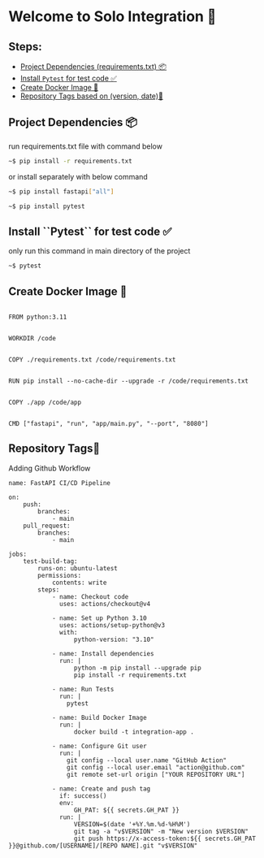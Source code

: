 # Welcome to Solo Integration 🫡

## Steps:

- [Project Dependencies (requirements.txt) 📦](#1-dependencies)
- [Install ``Pytest`` for test code ✅](#2-test)
- [Create Docker Image 🐳](#3-docker)
- [Repository Tags based on (version, date)🍱](#4-repo)



<h2 id="#1-dependencies">Project Dependencies 📦</h2>

run requirements.txt file with command below
```bash
~$ pip install -r requirements.txt
```
or install separately with below command
```bash
~$ pip install fastapi["all"]
```
```bash
~$ pip install pytest
```

<h2 id="#2-test">Install ``Pytest`` for test code ✅</h2>

only run this command in main directory of the project

```bash
~$ pytest
```

<h2 id="#3-docker">Create Docker Image 🐳</h2>

```docker

FROM python:3.11


WORKDIR /code


COPY ./requirements.txt /code/requirements.txt


RUN pip install --no-cache-dir --upgrade -r /code/requirements.txt


COPY ./app /code/app


CMD ["fastapi", "run", "app/main.py", "--port", "8080"]
```

<h2 id="#4-repo">Repository Tags🍱</h2>

Adding Github Workflow

```githubexpressionlanguage
name: FastAPI CI/CD Pipeline

on:
    push:
        branches:
            - main
    pull_request:
        branches:
            - main

jobs:
    test-build-tag:
        runs-on: ubuntu-latest
        permissions:
            contents: write
        steps:
            - name: Checkout code
              uses: actions/checkout@v4

            - name: Set up Python 3.10
              uses: actions/setup-python@v3
              with:
                  python-version: "3.10"

            - name: Install dependencies
              run: |
                  python -m pip install --upgrade pip
                  pip install -r requirements.txt

            - name: Run Tests
              run: |
                pytest

            - name: Build Docker Image
              run: |
                  docker build -t integration-app .

            - name: Configure Git user
              run: |
                git config --local user.name "GitHub Action"
                git config --local user.email "action@github.com"
                git remote set-url origin ["YOUR REPOSITORY URL"]

            - name: Create and push tag
              if: success()
              env:
                  GH_PAT: ${{ secrets.GH_PAT }}
              run: |
                  VERSION=$(date '+%Y.%m.%d-%H%M')
                  git tag -a "v$VERSION" -m "New version $VERSION"
                  git push https://x-access-token:${{ secrets.GH_PAT }}@github.com/[USERNAME]/[REPO NAME].git "v$VERSION"

```
